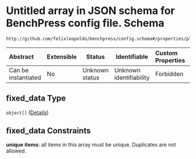 # Untitled array in JSON schema for BenchPress config file. Schema

```txt
http://github.com/felixleopoldo/benchpress/config.schema#/properties/plotting/properties/fixed_data
```




| Abstract            | Extensible | Status         | Identifiable            | Custom Properties | Additional Properties | Access Restrictions | Defined In                                                               |
| :------------------ | ---------- | -------------- | ----------------------- | :---------------- | --------------------- | ------------------- | ------------------------------------------------------------------------ |
| Can be instantiated | No         | Unknown status | Unknown identifiability | Forbidden         | Allowed               | none                | [config.schema.json\*](../out/config.schema.json "open original schema") |

## fixed_data Type

`object[]` ([Details](config-definitions-fixed_data_dict.md))

## fixed_data Constraints

**unique items**: all items in this array must be unique. Duplicates are not allowed.
